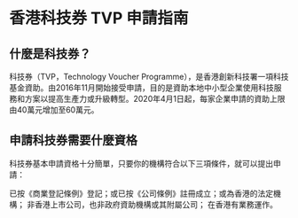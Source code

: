 # 香港科技券 TVP 申請指南

## 什麼是科技券？

科技券（TVP，Technology Voucher Programme），是香港創新科技署一項科技基金資助。由2016年11月開始接受申請，目的是資助本地中小型企業使用科技服務和方案以提高生產力或升級轉型。2020年4月1日起，每家企業申請的資助上限由40萬元增加至60萬元。

## 申請科技券需要什麼資格

科技券基本申請資格十分簡單，只要你的機構符合以下三項條件，就可以提出申請：

已按《商業登記條例》登記；或已按《公司條例》註冊成立；或為香港的法定機構；
非香港上市公司，也非政府資助機構或其附屬公司；
在香港有業務運作。
